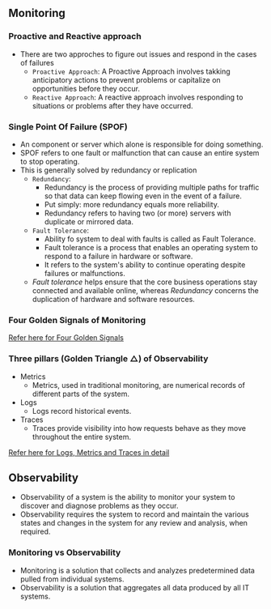 Monitoring
----------

### Proactive and Reactive approach

* There are two approches to figure out issues and respond in the cases of failures
    * `Proactive Approach`: A Proactive Approach involves takking anticipatory actions to prevent problems or capitalize on opportunities before they occur.
    * `Reactive Approach`: A reactive approach involves responding to situations or problems after they have occurred.

### Single Point Of Failure (SPOF)

* An component or server which alone is responsible for doing something. 
* SPOF refers to one fault or malfunction that can cause an entire system to stop operating.
* This is generally solved by redundancy or replication
    * `Redundancy`:
        * Redundancy is the process of providing multiple paths for traffic so that data can keep flowing even in the event of a failure. 
        * Put simply: more redundancy equals more reliability. 
        * Redundancy refers to having two (or more) servers with duplicate or mirrored data.
    * `Fault Tolerance`:
        * Ability fo system to deal with faults is called as Fault Tolerance.
        * Fault tolerance is a process that enables an operating system to respond to a failure in hardware or software. 
        * It refers to the system's ability to continue operating despite failures or malfunctions.
    * _Fault tolerance_ helps ensure that the core business operations stay connected and available online, whereas _Redundancy_ concerns the duplication of hardware and software resources.

### Four Golden Signals of Monitoring

[Refer here for Four Golden Signals](https://www.gremlin.com/blog/four-golden-signals/)

### Three pillars (Golden Triangle △) of Observability

* Metrics
    * Metrics, used in traditional monitoring, are numerical records of different parts of the system. 
* Logs
    * Logs record historical events.
* Traces
    * Traces provide visibility into how requests behave as they move throughout the entire system. 

[Refer here for Logs, Metrics and Traces in detail](https://directdevops.blog/2023/09/13/devops-classroomnotes-13-sep-2023/)


Observability
-------------

* Observability of a system is the ability to monitor your system to discover and diagnose problems as they occur. 
* Observability requires the system to record and maintain the various states and changes in the system for any review and analysis, when required.

### Monitoring vs Observability

* Monitoring is a solution that collects and analyzes predetermined data pulled from individual systems. 
* Observability is a solution that aggregates all data produced by all IT systems.